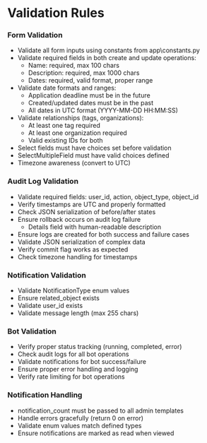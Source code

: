 # Validation Rules

### Form Validation
- Validate all form inputs using constants from app\constants.py
- Validate required fields in both create and update operations:
  - Name: required, max 100 chars
  - Description: required, max 1000 chars
  - Dates: required, valid format, proper range
- Validate date formats and ranges:
  - Application deadline must be in the future
  - Created/updated dates must be in the past
  - All dates in UTC format (YYYY-MM-DD HH:MM:SS)
- Validate relationships (tags, organizations):
  - At least one tag required
  - At least one organization required
  - Valid existing IDs for both
- Select fields must have choices set before validation
- SelectMultipleField must have valid choices defined
- Timezone awareness (convert to UTC)

### Audit Log Validation
- Validate required fields: user_id, action, object_type, object_id
- Verify timestamps are UTC and properly formatted
- Check JSON serialization of before/after states
- Ensure rollback occurs on audit log failure
  - Details field with human-readable description
- Ensure logs are created for both success and failure cases
- Validate JSON serialization of complex data
- Verify commit flag works as expected
- Check timezone handling for timestamps

### Notification Validation
- Validate NotificationType enum values
- Ensure related_object exists
- Validate user_id exists
- Validate message length (max 255 chars)

### Bot Validation
- Verify proper status tracking (running, completed, error)
- Check audit logs for all bot operations
- Validate notifications for bot success/failure
- Ensure proper error handling and logging
- Verify rate limiting for bot operations

### Notification Handling
- notification_count must be passed to all admin templates
- Handle errors gracefully (return 0 on error)
- Validate enum values match defined types
- Ensure notifications are marked as read when viewed

